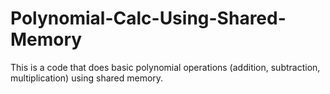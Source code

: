 # Polynomial-Calc-Using-Shared-Memory
This is a code that does basic polynomial operations (addition, subtraction, multiplication) using shared memory.
